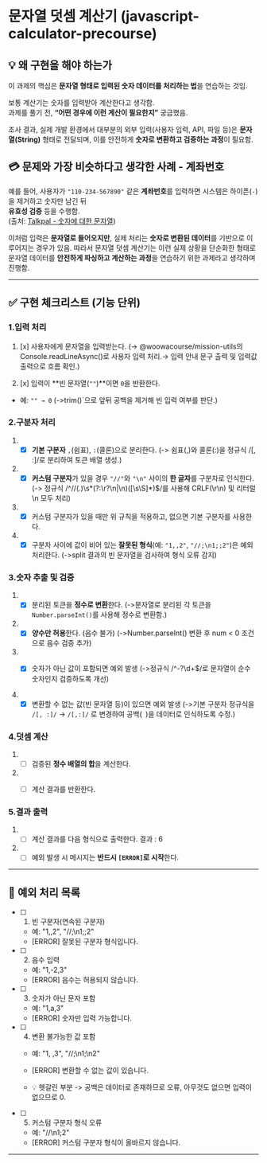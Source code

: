 # 문자열 덧셈 계산기 (javascript-calculator-precourse)


## 💡 왜 구현을 해야 하는가
이 과제의 핵심은 **문자열 형태로 입력된 숫자 데이터를 처리하는 법**을 연습하는 것임. 

보통 계산기는 숫자를 입력받아 계산한다고 생각함.  
과제를 풀기 전, **“어떤 경우에 이런 계산이 필요한지”** 궁금했음.

조사 결과, 실제 개발 환경에서 대부분의 외부 입력(사용자 입력, API, 파일 등)은  **문자열(String)** 형태로 전달되며, 이를 안전하게 **숫자로 변환하고 검증하는 과정**이 필요함.


## 💳 문제와 가장 비슷하다고 생각한 사례 - 계좌번호
예를 들어, 사용자가 `"110-234-567890"` 같은 **계좌번호**를 입력하면 시스템은 하이픈(`-`)을 제거하고 숫자만 남긴 뒤  
**유효성 검증** 등을 수행함.  
(출처: [Talkpal - 숫자에 대한 문자열](https://talkpal.ai/ko/grammar/%EC%88%AB%EC%9E%90%EC%97%90-%EB%8C%80%ED%95%9C-%EB%AC%B8%EC%9E%90%EC%97%B4/))

이처럼 입력은 **문자열로 들어오지만**,  실제 처리는 **숫자로 변환된 데이터**를 기반으로 이루어지는 경우가 있음.  따라서 문자열 덧셈 계산기는 이런 실제 상황을 단순화한 형태로  문자열 데이터를 **안전하게 파싱하고 계산하는 과정**을 연습하기 위한 과제라고 생각하며 진행함.

---

## ✅ 구현 체크리스트 (기능 단위)

### 1️.입력 처리
1. [x] 사용자에게 문자열을 입력받는다. 
(→ @woowacourse/mission-utils의 Console.readLineAsync()로 사용자 입력 처리.→ 입력 안내 문구 출력 및 입력값 출력으로 흐름 확인.)

2. [x] 입력이 **빈 문자열(`""`)**이면 `0`을 반환한다.  
  - 예: `"" → 0`
  (->trim()`으로 앞뒤 공백을 제거해 빈 입력 여부를 판단.)

### 2️.구분자 처리
1. - [x] **기본 구분자** `,`(쉼표), `:`(콜론)으로 분리한다.
(-> 쉼표(,)와 콜론(:)을 정규식 /[, :]/로 분리하여 토큰 배열 생성.)

2. - [x] **커스텀 구분자**가 있을 경우 `"//"`와 `"\n"` 사이의 **한 글자**를 구분자로 인식한다.  
(-> 정규식 /^\/\/(.)\s*(?:\r?\n|\\n)([\s\S]*)$/를 사용해 CRLF(\r\n) 및 리터럴 \n 모두 처리)

3. - [x] 커스텀 구분자가 있을 때만 위 규칙을 적용하고, 없으면 기본 구분자를 사용한다.

4. - [x] 구분자 사이에 값이 비어 있는 **잘못된 형식**(예: `"1,,2"`, `"//;\n1;;2"`)은 예외 처리한다.
(->split 결과의 빈 문자열을 검사하여 형식 오류 감지)

### 3.숫자 추출 및 검증
1. - [x] 분리된 토큰을 **정수로 변환**한다.
(->문자열로 분리된 각 토큰을 `Number.parseInt()`를 사용해 정수로 변환함.)

2. - [x] **양수만 허용**한다. (음수 불가)
(->Number.parseInt() 변환 후 num < 0 조건으로 음수 검증 추가)

3. - [x] 숫자가 아닌 값이 포함되면 예외 발생 
(->정규식 /^-?\\d+$/로 문자열이 순수 숫자인지 검증하도록 개선)


4. - [x] 변환할 수 없는 값(빈 문자열 등)이 있으면 예외 발생  (->기본 구분자 정규식을 `/[, :]/` → `/[,:]/` 로 변경하여 공백(` `)을 데이터로 인식하도록 수정.)

### 4.덧셈 계산
1. - [ ] 검증된 **정수 배열의 합**을 계산한다.  
2. - [ ] 계산 결과를 반환한다.


### 5.결과 출력
1. - [ ] 계산 결과를 다음 형식으로 출력한다. 결과 : 6
2. - [ ] 예외 발생 시 메시지는 **반드시 `[ERROR]`로 시작**한다.  

---

## 🚨 예외 처리 목록

- [ ] 1. 빈 구분자(연속된 구분자)  
   - 예: "1,,2", "//;\n1;;2"  
   - [ERROR] 잘못된 구분자 형식입니다.

- [ ] 2. 음수 입력  
   - 예: "1,-2,3"  
   - [ERROR] 음수는 허용되지 않습니다.

- [ ] 3. 숫자가 아닌 문자 포함  
   - 예: "1,a,3"  
   - [ERROR] 숫자만 입력 가능합니다.

- [ ] 4. 변환 불가능한 값 포함  
   - 예: "1, ,3", "//;\n1;\n2"  
   - [ERROR] 변환할 수 없는 값이 있습니다.


   - 💡 헷갈린 부분 -> 공백은 데이터로 존재하므로 오류,
아무것도 없으면 입력이 없으므로 0.

- [ ] 5. 커스텀 구분자 형식 오류  
   - 예: "//\n1;2"  
   - [ERROR] 커스텀 구분자 형식이 올바르지 않습니다.

---





